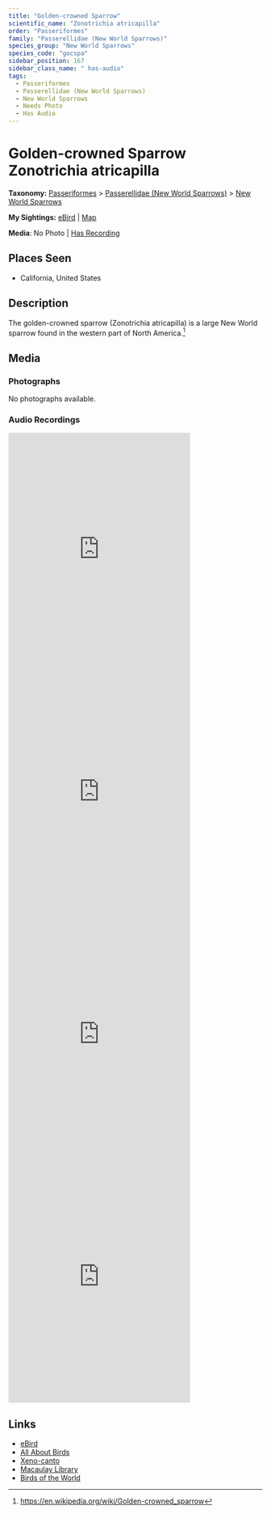 ```yaml
---
title: "Golden-crowned Sparrow"
scientific_name: "Zonotrichia atricapilla"
order: "Passeriformes"
family: "Passerellidae (New World Sparrows)"
species_group: "New World Sparrows"
species_code: "gocspa"
sidebar_position: 167
sidebar_class_name: " has-audio"
tags: 
  - Passeriformes
  - Passerellidae (New World Sparrows)
  - New World Sparrows
  - Needs Photo
  - Has Audio
---
```


# Golden-crowned Sparrow <span className='sci_name'>Zonotrichia atricapilla</span>

**Taxonomy:** [Passeriformes](/tags/passeriformes) > [Passerellidae (New World Sparrows)](/tags/passerellidae-new-world-sparrows) > [New World Sparrows](/tags/new-world-sparrows)

**My Sightings:** [eBird](https://ebird.org/lifelist?r=world&time=life&spp=gocspa) | [Map](/map?species_code=gocspa)

**Media**: No Photo | [Has Recording](https://media.ebird.org/catalog?userId=USER4436073&taxonCode=gocspa&mediaType=audio&view=grid)

## Places Seen

* California, United States

## Description
The golden-crowned sparrow (Zonotrichia atricapilla) is a large New World sparrow found in the western part of North America.[^1]

[^1]: https://en.wikipedia.org/wiki/Golden-crowned_sparrow

## Media
### Photographs
No photographs available.

### Audio Recordings
<iframe src="https://macaulaylibrary.org/asset/626583978/embed" width="360" height="480" frameborder="0" allowfullscreen></iframe>
<iframe src="https://macaulaylibrary.org/asset/626485053/embed" width="360" height="480" frameborder="0" allowfullscreen></iframe>
<iframe src="https://macaulaylibrary.org/asset/627219338/embed" width="360" height="480" frameborder="0" allowfullscreen></iframe>
<iframe src="https://macaulaylibrary.org/asset/627219362/embed" width="360" height="480" frameborder="0" allowfullscreen></iframe>

## Links
* [eBird](https://ebird.org/species/gocspa) 
* [All About Birds](https://www.allaboutbirds.org/guide/gocspa) 
* [Xeno-canto](https://www.xeno-canto.org/species/zonotrichia-atricapilla) 
* [Macaulay Library](https://search.macaulaylibrary.org/catalog?taxonCode=gocspa&sort=rating_rank_desc)
* [Birds of the World](https://birdsoftheworld.org/bow/species/gocspa)
